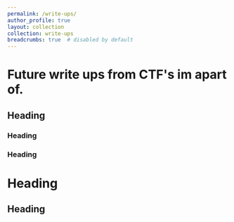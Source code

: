 ```yaml
---
permalink: /write-ups/
author_profile: true
layout: collection
collection: write-ups
breadcrumbs: true  # disabled by default
---
```


# Future write ups from CTF's im apart of.
## Heading
### Heading
### Heading
# Heading
## Heading
